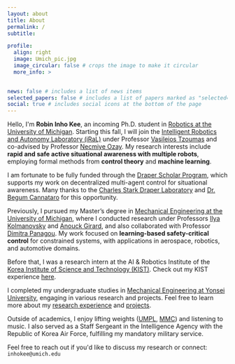 ```yaml
---
layout: about
title: About
permalink: /
subtitle: 

profile:
  align: right
  image: Umich_pic.jpg
  image_circular: false # crops the image to make it circular
  more_info: >
    

news: false # includes a list of news items
selected_papers: false # includes a list of papers marked as "selected={true}"
social: true # includes social icons at the bottom of the page
---
```



Hello, I'm **Robin Inho Kee**, an incoming Ph.D. student in <a href="https://robotics.umich.edu/">Robotics at the University of Michigan</a>. Starting this fall, I will join the <a href="https://vasileiostzoumas.com/">Intelligent Robotics and Autonomy Laboratory (iRaL)</a> under Professor <a href="https://vasileiostzoumas.com/">Vasileios Tzoumas</a> and co-advised by Professor <a href="https://web.eecs.umich.edu/~necmiye/">Necmiye Ozay</a>. My research interests include **rapid and safe active situational awareness with multiple robots**, employing formal methods from **control theory** and **machine learning**.

I am fortunate to be fully funded through the <a href="https://www.draper.com/education-programs/draper-scholars-program">Draper Scholar Program</a>, which supports my work on decentralized multi-agent control for situational awareness. Many thanks to the <a href="https://www.draper.com/">Charles Stark Draper Laboratory</a> and <a href="https://www.draper.com/education-programs/draper-scholars-program/research-topics?tab=26905">Dr. Begum Cannataro</a> for this opportunity.

Previously, I pursued my Master’s degree in <a href="https://me.engin.umich.edu/">Mechanical Engineering at the University of Michigan</a>, where I conducted research under Professors <a href="https://sites.google.com/a/umich.edu/kolmanovsky/">Ilya Kolmanovsky</a> and <a href="https://vodca.engin.umich.edu/">Anouck Girard</a>, and also collaborated with Professor <a href="https://websites.umich.edu/~dpanagou/">Dimitra Panagou</a>. My work focused on **learning-based safety-critical control** for constrained systems, with applications in aerospace, robotics, and automotive domains.

Before that, I was a research intern at the AI & Robotics Institute of the <a href="https://www.kist.re.kr/eng/index.do#firstPage">Korea Institute of Science and Technology (KIST)</a>. Check out my KIST experience <a href="https://signalkee.github.io/Researches%20&%20Projects/#Work%20experience">here</a>.

I completed my undergraduate studies in <a href="https://me.yonsei.ac.kr/me_en/index.do">Mechanical Engineering at Yonsei University</a>, engaging in various research and projects. Feel free to learn more about my <a href="https://signalkee.github.io/Researches%20&%20Projects/#Undergraduate%20research%20projects">research experience</a> and <a href="https://signalkee.github.io/Researches%20&%20Projects/#Undergraduate%20projects">projects</a>.

Outside of academics, I enjoy lifting weights 
(<a href="https://www.instagram.com/umichpowerlifting?utm_source=ig_web_button_share_sheet&igshid=ZDNlZDc0MzIxNw==">UMPL</a>, 
<a href="https://www.instagram.com/michiganmuscleclub?utm_source=ig_web_button_share_sheet&igshid=ZDNlZDc0MzIxNw==">MMC</a>) 
and listening to music. I also served as a Staff Sergeant in the Intelligence Agency with the Republic of Korea Air Force, fulfilling my mandatory military service.

Feel free to reach out if you'd like to discuss my research or connect: 
``inhokee@umich.edu``
